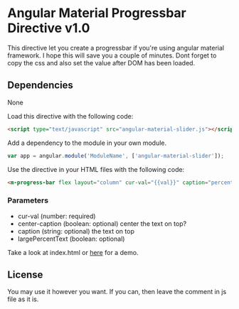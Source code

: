 # Angular Material Progressbar Directive v1.0

This directive let you create a progressbar if you're using angular material framework.
I hope this will save you a couple of minutes.
Dont forget to copy the css and also set the value after DOM has been loaded.

## Dependencies
None



Load this directive with the following code:
```html
<script type="text/javascript" src="angular-material-slider.js"></script>
```

Add a dependency to the module in your own module.
```js
var app = angular.module('ModuleName', ['angular-material-slider']);
```

Use the directive in your HTML files with the following code:
```html
<m-progress-bar flex layout="column" cur-val="{{val}}" caption="percent" center-caption="true"></m-progress-bar>
```

### Parameters
- cur-val (number: required)
- center-caption (boolean: optional)
	center the text on top?
- caption (string: optional)
	the text on top
- largePercentText (boolean: optional)


Take a look at index.html or [here](https://sonith.github.io/angular-material-progressbar/) for a demo.


## License
You may use it however you want.
If you can, then leave the comment in js file as it is.